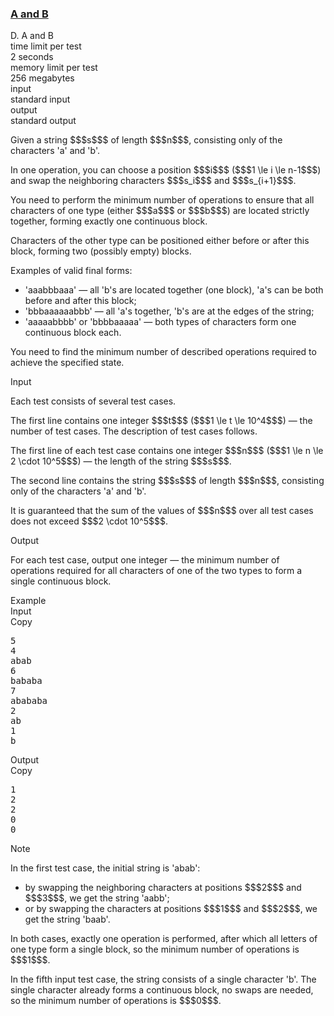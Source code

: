 <h3><a href="https://codeforces.com/contest/2149/problem/D" target="_blank" rel="noopener noreferrer">A and B</a></h3>

<div class="header"><div class="title">D. A and B</div><div class="time-limit"><div class="property-title">time limit per test</div>2 seconds</div><div class="memory-limit"><div class="property-title">memory limit per test</div>256 megabytes</div><div class="input-file input-standard"><div class="property-title">input</div>standard input</div><div class="output-file output-standard"><div class="property-title">output</div>standard output</div></div><div><p>Given a string $$$s$$$ of length $$$n$$$, consisting only of the characters '<span class="tex-font-style-tt">a</span>' and '<span class="tex-font-style-tt">b</span>'.</p><p>In one operation, you can choose a position $$$i$$$ ($$$1 \le i \le n-1$$$) and swap the neighboring characters $$$s_i$$$ and $$$s_{i+1}$$$.</p><p>You need to perform the minimum number of operations to ensure that all characters of one type (either $$$a$$$ or $$$b$$$) are located strictly together, forming exactly one continuous block.</p><p>Characters of the other type can be positioned either before or after this block, forming two (possibly empty) blocks.</p><p>Examples of valid final forms: </p><ul> <li> '<span class="tex-font-style-tt">aaabbbaaa</span>' — all '<span class="tex-font-style-tt">b</span>'s are located together (one block), '<span class="tex-font-style-tt">a</span>'s can be both before and after this block; </li><li> '<span class="tex-font-style-tt">bbbaaaaaabbb</span>' — all '<span class="tex-font-style-tt">a</span>'s together, '<span class="tex-font-style-tt">b</span>'s are at the edges of the string; </li><li> '<span class="tex-font-style-tt">aaaaabbbb</span>' or '<span class="tex-font-style-tt">bbbbaaaaa</span>' — both types of characters form one continuous block each. </li></ul><p>You need to find the minimum number of described operations required to achieve the specified state.</p></div><div class="input-specification"><div class="section-title">Input</div><p>Each test consists of several test cases.</p><p>The first line contains one integer $$$t$$$ ($$$1 \le t \le 10^4$$$) — the number of test cases. The description of test cases follows.</p><p>The first line of each test case contains one integer $$$n$$$ ($$$1 \le n \le 2 \cdot 10^5$$$) — the length of the string $$$s$$$.</p><p>The second line contains the string $$$s$$$ of length $$$n$$$, consisting only of the characters '<span class="tex-font-style-tt">a</span>' and '<span class="tex-font-style-tt">b</span>'.</p><p>It is guaranteed that the sum of the values of $$$n$$$ over all test cases does not exceed $$$2 \cdot 10^5$$$.</p></div><div class="output-specification"><div class="section-title">Output</div><p>For each test case, output one integer — the minimum number of operations required for all characters of one of the two types to form a single continuous block.</p></div><div class="sample-tests"><div class="section-title">Example</div><div class="sample-test"><div class="input"><div class="title">Input<div title="Copy" data-clipboard-target="#id0017228514827886654" id="id006539886375050575" class="input-output-copier">Copy</div></div><pre id="id0017228514827886654"><div class="test-example-line test-example-line-even test-example-line-0">5</div><div class="test-example-line test-example-line-odd test-example-line-1">4</div><div class="test-example-line test-example-line-odd test-example-line-1">abab</div><div class="test-example-line test-example-line-even test-example-line-2">6</div><div class="test-example-line test-example-line-even test-example-line-2">bababa</div><div class="test-example-line test-example-line-odd test-example-line-3">7</div><div class="test-example-line test-example-line-odd test-example-line-3">abababa</div><div class="test-example-line test-example-line-even test-example-line-4">2</div><div class="test-example-line test-example-line-even test-example-line-4">ab</div><div class="test-example-line test-example-line-odd test-example-line-5">1</div><div class="test-example-line test-example-line-odd test-example-line-5">b</div></pre></div><div class="output"><div class="title">Output<div title="Copy" data-clipboard-target="#id006200418573761811" id="id006376430517635998" class="input-output-copier">Copy</div></div><pre id="id006200418573761811">1
2
2
0
0
</pre></div></div></div><div class="note"><div class="section-title">Note</div><p>In the first test case, the initial string is '<span class="tex-font-style-tt">abab</span>': </p><ul> <li> by swapping the neighboring characters at positions $$$2$$$ and $$$3$$$, we get the string '<span class="tex-font-style-tt">aabb</span>'; </li><li> or by swapping the characters at positions $$$1$$$ and $$$2$$$, we get the string '<span class="tex-font-style-tt">baab</span>'. </li></ul> In both cases, exactly one operation is performed, after which all letters of one type form a single block, so the minimum number of operations is $$$1$$$.<p>In the fifth input test case, the string consists of a single character '<span class="tex-font-style-tt">b</span>'. The single character already forms a continuous block, no swaps are needed, so the minimum number of operations is $$$0$$$.</p></div>